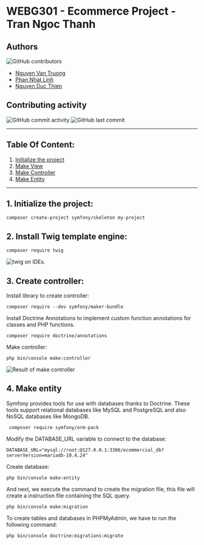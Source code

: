 
# WEBG301 - Ecommerce Project - Tran Ngoc Thanh
## Authors
![GitHub contributors](https://img.shields.io/github/contributors/ThienDuc1112/GCD0905_WEBG301_Ecommercial_TLT?style=for-the-badge)
- [Nguyen Van Truong](https://www.linkedin.com/in/nv-truong-314641220/)
- [Phan Nhat Linh](https://www.linkedin.com/search/results/all/?keywords=linh%20phan%20nh%E1%BA%ADt&origin=RICH_QUERY_SUGGESTION&position=0&searchId=a8fcb6f8-d1a7-4716-a4c9-93c962e7b558&sid=mcL)
- [Nguyen Duc Thien](https://www.linkedin.com/in/thien-duc-035705228/?fbclid=IwAR1lt1bgns1E-x9zmsSFCSbK5UYoZi8_JHfGSdpX3yUSKn4rn52fE06yCAk)

## Contributing activity
![GitHub commit activity](https://img.shields.io/github/commit-activity/w/ThienDuc1112/GCD0905_WEBG301_Ecommercial_TLT?color=blue&label=Commit%20Activity&style=for-the-badge)
![GitHub last commit](https://img.shields.io/github/last-commit/ThienDuc1112/GCD0905_WEBG301_Ecommercial_TLT?style=for-the-badge)

------
## Table Of Content:
1. [Initialize the project](#introduction)
2. [Make View](#view)
2. [Make Controller](#controller)
4. [Make Entity](#entity)
--------
## 1. Initialize the project: <a name="introduction"></a>
```
composer create-project symfony/skeleton my-project
```
## 2. Install Twig template engine: <a name="view"></a>
```
composer require twig
```
![twig on IDEs.](https://notejoy.s3.amazonaws.com/note_images/2216881.1.Image%202022-06-23%20at%2009.03.24%20undefined.png)
## 3. Create controller:  <a name="controller"></a>
Install library to create controller:
```
composer require --dev symfony/maker-bundle
```
Install Doctrine Annotations to implement custom function annotations for classes and PHP functions.
```
composer require doctrine/annotations
```
Make controller:
```
php bin/console make:controller
```
![Result of make controller](https://notejoy.s3.amazonaws.com/note_images/2216881.1.Image%202022-06-23%20at%2009.10.17%20undefined.png)
## 4. Make entity <a name="entity"></a>
Symfony provides tools for use with databases thanks to Doctrine. These tools support relational databases like MySQL and PostgreSQL and also NoSQL databases like MongoDB.
```
 composer require symfony/orm-pack
```
Modify the DATABASE_URL variable to connect to the database:
```
DATABASE_URL="mysql://root:@127.0.0.1:3306/ecommercial_db?serverVersion=mariadb-10.4.24"
```
Create database:
```
php bin/console make:entity 
```
And next, we execute the command to create the migration file, this file will create a instruction file containing the SQL query.
```
php bin/console make:migration
```
To create tables and databases in PHPMyAdmin, we have to run the following command:
```
php bin/console doctrine:migrations:migrate
```
